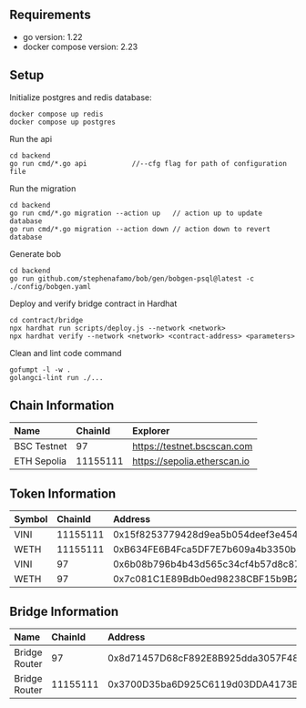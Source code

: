 ## Requirements

- go version: 1.22
- docker compose version: 2.23

## Setup

Initialize postgres and redis database:

```
docker compose up redis
docker compose up postgres
```

Run the api
```
cd backend
go run cmd/*.go api           //--cfg flag for path of configuration file
```

Run the migration
```
cd backend
go run cmd/*.go migration --action up   // action up to update database
go run cmd/*.go migration --action down // action down to revert database
```

Generate bob
```
cd backend
go run github.com/stephenafamo/bob/gen/bobgen-psql@latest -c ./config/bobgen.yaml
```

Deploy and verify bridge contract in Hardhat
```
cd contract/bridge
npx hardhat run scripts/deploy.js --network <network>
npx hardhat verify --network <network> <contract-address> <parameters>
```

Clean and lint code command
```
gofumpt -l -w .
golangci-lint run ./...
```
## Chain Information

| Name        | ChainId  | Explorer                     |
|:------------|:---------|:-----------------------------|
| BSC Testnet | 97       | https://testnet.bscscan.com  |
| ETH Sepolia | 11155111 | https://sepolia.etherscan.io |

## Token Information

| Symbol | ChainId     | Address                       |
|:-------| :------- | :-------------------------------- |
| VINI   | 11155111 | 0x15f8253779428d9ea5b054deef3e454d539ddf7e |
| WETH   | 11155111 | 0xB634FE6B4Fca5DF7E7b609a4b3350b9c02077Ae4 |
| VINI   | 97 | 0x6b08b796b4b43d565c34cf4b57d8c871db410ebe |
| WETH   | 97 | 0x7c081C1E89Bdb0ed98238CBF15b9B214F6091E5D |

## Bridge Information

| Name            | ChainId     | Address                       |
|:----------------| :------- | :-------------------------------- |
| Bridge Router   | 97 | 0x8d71457D68cF892E8B925dda3057F488DBb75b48 |
| Bridge Router   | 11155111 | 0x3700D35ba6D925C6119d03DDA4173B745814AB95 |


